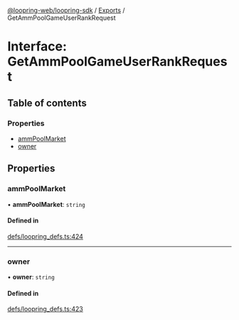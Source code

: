 [@loopring-web/loopring-sdk](../README.md) / [Exports](../modules.md) / GetAmmPoolGameUserRankRequest

# Interface: GetAmmPoolGameUserRankRequest

## Table of contents

### Properties

- [ammPoolMarket](GetAmmPoolGameUserRankRequest.md#ammpoolmarket)
- [owner](GetAmmPoolGameUserRankRequest.md#owner)

## Properties

### ammPoolMarket

• **ammPoolMarket**: `string`

#### Defined in

[defs/loopring_defs.ts:424](https://github.com/Loopring/loopring_sdk/blob/077bca2/src/defs/loopring_defs.ts#L424)

___

### owner

• **owner**: `string`

#### Defined in

[defs/loopring_defs.ts:423](https://github.com/Loopring/loopring_sdk/blob/077bca2/src/defs/loopring_defs.ts#L423)
